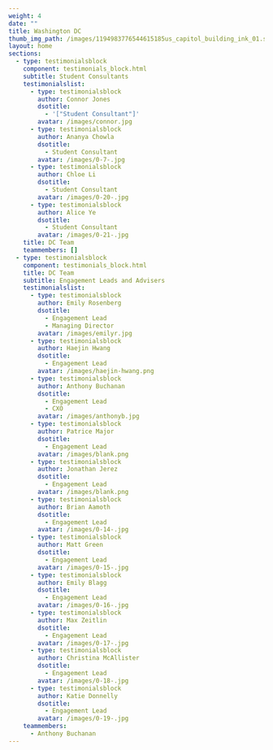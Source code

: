 ```yaml
---
weight: 4
date: ""
title: Washington DC
thumb_img_path: /images/1194983776544615185us_capitol_building_ink_01.svg.med.png
layout: home
sections:
  - type: testimonialsblock
    component: testimonials_block.html
    subtitle: Student Consultants
    testimonialslist:
      - type: testimonialsblock
        author: Connor Jones
        dsotitle:
          - '["Student Consultant"]'
        avatar: /images/connor.jpg
      - type: testimonialsblock
        author: Ananya Chowla
        dsotitle:
          - Student Consultant
        avatar: /images/0-7-.jpg
      - type: testimonialsblock
        author: Chloe Li
        dsotitle:
          - Student Consultant
        avatar: /images/0-20-.jpg
      - type: testimonialsblock
        author: Alice Ye
        dsotitle:
          - Student Consultant
        avatar: /images/0-21-.jpg
    title: DC Team
    teammembers: []
  - type: testimonialsblock
    component: testimonials_block.html
    title: DC Team
    subtitle: Engagement Leads and Advisers
    testimonialslist:
      - type: testimonialsblock
        author: Emily Rosenberg
        dsotitle:
          - Engagement Lead
          - Managing Director
        avatar: /images/emilyr.jpg
      - type: testimonialsblock
        author: Haejin Hwang
        dsotitle:
          - Engagement Lead
        avatar: /images/haejin-hwang.png
      - type: testimonialsblock
        author: Anthony Buchanan
        dsotitle:
          - Engagement Lead
          - CXO
        avatar: /images/anthonyb.jpg
      - type: testimonialsblock
        author: Patrice Major
        dsotitle:
          - Engagement Lead
        avatar: /images/blank.png
      - type: testimonialsblock
        author: Jonathan Jerez
        dsotitle:
          - Engagement Lead
        avatar: /images/blank.png
      - type: testimonialsblock
        author: Brian Aamoth
        dsotitle:
          - Engagement Lead
        avatar: /images/0-14-.jpg
      - type: testimonialsblock
        author: Matt Green
        dsotitle:
          - Engagement Lead
        avatar: /images/0-15-.jpg
      - type: testimonialsblock
        author: Emily Blagg
        dsotitle:
          - Engagement Lead
        avatar: /images/0-16-.jpg
      - type: testimonialsblock
        author: Max Zeitlin
        dsotitle:
          - Engagement Lead
        avatar: /images/0-17-.jpg
      - type: testimonialsblock
        author: Christina McAllister
        dsotitle:
          - Engagement Lead
        avatar: /images/0-18-.jpg
      - type: testimonialsblock
        author: Katie Donnelly
        dsotitle:
          - Engagement Lead
        avatar: /images/0-19-.jpg
    teammembers:
      - Anthony Buchanan
---
```


